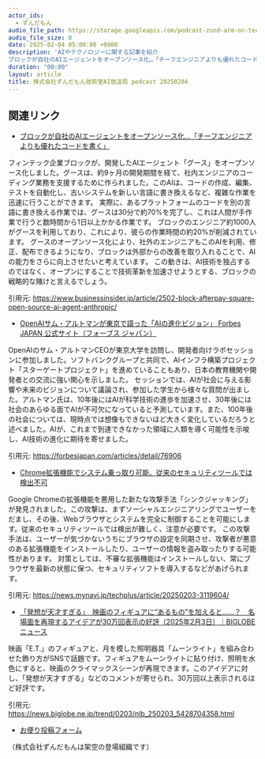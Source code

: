 ```yaml
---
actor_ids:
  - ずんだもん
audio_file_path: https://storage.googleapis.com/podcast-zund-arm-on-tech/audio/株式会社ずんだもん技術室AI放送局_podcast_20250204.mp3
audio_file_size: 0
date: 2025-02-04 05:00:00 +0900
description: 'AIやテクノロジーに関する記事を紹介  
ブロックが自社のAIエージェントをオープンソース化…「チーフエンジニアよりも優れたコードを書く」、OpenAIサム・アルトマンが東京で語った「AIの進化ビジョン」  Forbes JAPAN 公式サイト（フォーブス ジャパン）、Chrome拡張機能でシステム乗っ取り可能、従来のセキュリティツールでは検出不可、「発想が天才すぎる」　映画のフィギュアに“あるもの”を加えると……？　名場面を再現するアイデアが30万回表示の好評（2025年2月3日）｜BIGLOBEニュース'
duration: "00:00"
layout: article
title: 株式会社ずんだもん技術室AI放送局 podcast 20250204
---
```


## 関連リンク


- [ブロックが自社のAIエージェントをオープンソース化…「チーフエンジニアよりも優れたコードを書く」](https://www.businessinsider.jp/article/2502-block-afterpay-square-open-source-ai-agent-anthropic/)  


フィンテック企業ブロックが、開発したAIエージェント「グース」をオープンソース化しました。グースは、約9ヶ月の開発期間を経て、社内エンジニアのコーディング業務を支援するために作られました。このAIは、コードの作成、編集、テストを自動化し、古いシステムを新しい言語に書き換えるなど、複雑な作業を迅速に行うことができます。
実際に、あるプラットフォームのコードを別の言語に書き換える作業では、グースは30分で約70%を完了し、これは人間が手作業で行うと数時間から1日以上かかる作業です。
ブロックのエンジニア約1000人がグースを利用しており、これにより、彼らの作業時間の約20%が削減されています。
グースのオープンソース化により、社外のエンジニアもこのAIを利用、修正、配布できるようになり、ブロックは外部からの改善を取り入れることで、AIの能力をさらに向上させたいと考えています。
この動きは、AI技術を独占するのではなく、オープンにすることで技術革新を加速させようとする、ブロックの戦略的な賭けと言えるでしょう。


引用元: https://www.businessinsider.jp/article/2502-block-afterpay-square-open-source-ai-agent-anthropic/


- [OpenAIサム・アルトマンが東京で語った「AIの進化ビジョン」  Forbes JAPAN 公式サイト（フォーブス ジャパン）](https://forbesjapan.com/articles/detail/76906)  


OpenAIのサム・アルトマンCEOが東京大学を訪問し、開発者向けラボセッションに参加しました。ソフトバンクグループと共同で、AIインフラ構築プロジェクト「スターゲートプロジェクト」を進めていることもあり、日本の教育機関や開発者との交流に強い関心を示しました。
セッションでは、AIが社会に与える影響や未来のビジョンについて議論され、参加した学生から様々な質問が出ました。アルトマン氏は、10年後にはAIが科学技術の進歩を加速させ、30年後には社会のあらゆる面でAIが不可欠になっていると予測しています。また、100年後の社会については、現時点では想像もできないほど大きく変化しているだろうと述べました。AIが、これまで到達できなかった領域に人類を導く可能性を示唆し、AI技術の進化に期待を寄せました。


引用元: https://forbesjapan.com/articles/detail/76906


- [Chrome拡張機能でシステム乗っ取り可能、従来のセキュリティツールでは検出不可](https://news.mynavi.jp/techplus/article/20250203-3119604/)  


Google Chromeの拡張機能を悪用した新たな攻撃手法「シンクジャッキング」が発見されました。この攻撃は、まずソーシャルエンジニアリングでユーザーをだまし、その後、Webブラウザとシステムを完全に制御することを可能にします。従来のセキュリティツールでは検出が難しく、注意が必要です。
この攻撃手法は、ユーザーが気づかないうちにブラウザの設定を同期させ、攻撃者が悪意のある拡張機能をインストールしたり、ユーザーの情報を盗み取ったりする可能性があります。
対策としては、不審な拡張機能はインストールしない、常にブラウザを最新の状態に保つ、セキュリティソフトを導入するなどがあげられます。


引用元: https://news.mynavi.jp/techplus/article/20250203-3119604/


- [「発想が天才すぎる」　映画のフィギュアに“あるもの”を加えると……？　名場面を再現するアイデアが30万回表示の好評（2025年2月3日）｜BIGLOBEニュース](https://news.biglobe.ne.jp/trend/0203/nlb_250203_5428704358.html)  


映画「E.T.」のフィギュアと、月を模した照明器具「ムーンライト」を組み合わせた飾り方がSNSで話題です。フィギュアをムーンライトに貼り付け、照明を水色にすると、映画のクライマックスシーンが再現できます。このアイデアに対し、「発想が天才すぎる」などのコメントが寄せられ、30万回以上表示されるほど好評です。


引用元: https://news.biglobe.ne.jp/trend/0203/nlb_250203_5428704358.html



- [お便り投稿フォーム](https://forms.gle/ffg4JTfqdiqK62qf9)

（株式会社ずんだもんは架空の登場組織です）
